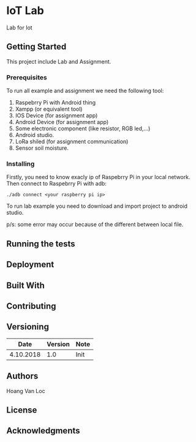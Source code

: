 # IoT Lab
Lab for Iot

## Getting Started
This project include Lab and Assignment.

### Prerequisites

To run all example and assignment we need the following tool:
1. Raspebrry Pi with Android thing
2. Xampp (or equivalent tool)
3. IOS Device (for assignment app)
4. Android Device (for assignment app)
5. Some electronic component (like resistor, RGB led,...)
6. Android studio.
7. LoRa shiled (for assignment communication)
8. Sensor soil moisture.
### Installing

Firstly, you need to know exacly ip of Raspebrry Pi in your local network.
Then connect to Raspebrry Pi with adb:
```
./adb connect <your raspberry pi ip>
```

To run lab example you need to download and import project to android studio.

p/s: some error may occur because of the different between local file.

## Running the tests

## Deployment

## Built With

## Contributing

## Versioning

| Date | Version | Note|
| -----|---------|-----|
| 4.10.2018 | 1.0 | Init |
## Authors

Hoang Van Loc

## License


## Acknowledgments




